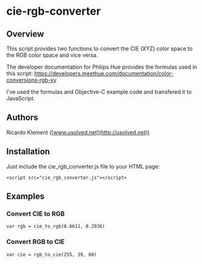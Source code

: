 # cie-rgb-converter

## Overview

This script provides two functions to convert the CIE (XYZ) color space to the RGB color space and vice versa.

The developer documentation for Philips Hue provides the formulas used in this script:
https://developers.meethue.com/documentation/color-conversions-rgb-xy

I've used the formulas and Objective-C example code and transfered it to JavaScript.

## Authors

Ricardo Klement ([www.usolved.net](http://usolved.net))

## Installation

Just include the cie_rgb_converter.js file to your HTML page:
```
<script src="cie_rgb_converter.js"></script>
```

## Examples

### Convert CIE to RGB

```
var rgb = cie_to_rgb(0.6611, 0.2936)
```

### Convert RGB to CIE

```
var cie = rgb_to_cie(255, 39, 60)
```